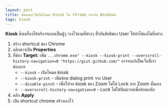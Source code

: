 ```yaml
---
layout: post
title: ขั้นตอน/วิธีเปิดโหมด Kiosk ใน Chrome สำหรับ Windows
tags: kiosk
---
```

**Kiosk** คือเครื่องให้บริการแบบเป็นตู้ๆ วางไว้ตามที่ต่างๆ ที่ำกันสิทธิของ User ให้ทำได้แค่ไม่กี่อย่าง
1. สร้าง shortcut ของ Chrome
2. คลิกขวาเปิด **Properties**
3. ที่ช่อง **Target:** เพิ่ม `...chrome.exe" --kiosk --kiosk-print --overscroll-history-navigation=0 "https://gist.github.com/"` อาจจะแก้เป็นเว็บที่เราต้องการ
    - `--kiosk` - เปิดโหมด kiosk 
    - `--kiosk-print` - เพิ่มซ่อน dialog print จาก User
    - `--disable-pinch` - เพื่อให้จอ kiosk ของ Zoom ไม่ได้ Lock การ Zoom นั้นเอง
    - `--overscroll-history-navigation=0` - Lock ไม่ให้ปัดน่าจอเพื่อย้อนกลับ
4. คลิก **Apply**
5. เปิด shortcut chrome สร้างเอาไว้